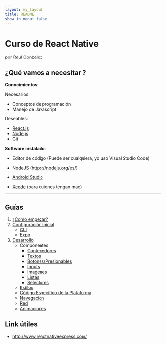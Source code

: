 ```yaml
---
layout: my_layout
title: README
show_in_menu: false
---
```



# Curso de React Native

por [Raul Gonzalez](https://twitter.com/soyraulgonzalez)

## ¿Qué vamos a necesitar ?

**Conocimientos**:

Necesarios:

- Conceptos de programación
- Manejo de Javascript 

Deseables:

- [React.js](https://es.reactjs.org/)
- [Node.js](https://nodejs.org/es/)
- [Git](https://git-scm.com/)

**Software instalado**:

- Editor de código (Puede ser cualquiera, yo uso Visual Studio Code)
- NodeJS (https://nodejs.org/es/)

- [Android Studio](https://developer.android.com/studio)
- [Xcode](https://developer.apple.com/xcode/resources/) (para quienes tengan mac)

---

## Guías

1. [¿Como empezar?](./Comenzando.html)
2. [Configuración inicial](./Setup.html)
   - [CLI](./Setup-CLI.html)
   - [Expo](./Setup-Expo.html)
3. [Desarrollo](./Desarrollo.html)
   - Componentes
     - [Contenedores](./Componentes/Contenedores.html)
     - [Textos](./Componentes/Textos.html)
     - [Botones/Presionables](./Componentes/Presionables.html)
     - [Inputs](./Componentes/Inputs.html)
     - [Imagenes](./Componentes/Imagenes.html)
     - [Listas](./Componentes/Listas.html)
     - [Selectores](./Componentes/Selectores.html)
   - [Estilos](./Estilos.html)
   - [Código Especifico de la Plataforma](./Plataforma.html)
   - [Navegacion](./Navegacion.html)
   - [Red](./Red.html)
   - [Animaciones](./Animaciones.html)

## Link útiles

- http://www.reactnativeexpress.com/
